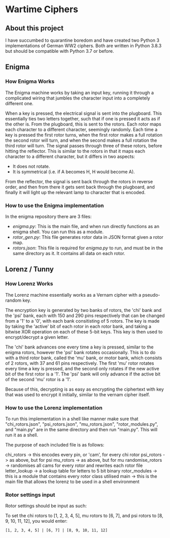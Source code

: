 # Wartime Ciphers

## About this project

I have succumbed to quarantine boredom and have created two Python 3 implementations of German WW2 ciphers. Both are written in Python 3.8.3 but should be compatible with Python 3.7 or before.



## Enigma

### How Enigma Works

The Enigma machine works by taking an input key, running it through a complicated wiring that jumbles the character input into a completely different one.

When a key is pressed, the electrical signal is sent into the plugboard. This essentially ties two letters together, such that if one is pressed it acts as if the other is. From the plugboard, this is sent to the rotors. Each rotor maps each character to a different character, seemingly randomly. Each time a key is pressed the first rotor turns, when the first rotor makes a full rotation the second rotor will turn, and when the second makes a full rotation the third rotor will turn. The signal passes through three of these rotors, before hitting the reflector. This is similar to the rotors in that it maps each character to a different character, but it differs in two aspects:

  - It does not rotate.
  - It is symmetrical (i.e. if A becomes H, H would become A).
  
From the reflector, the signal is sent back through the rotors in reverse order, and then from there it gets sent back through the plugboard, and finally it will light up the relevant lamp to character that is encoded.



### How to use the Enigma implementation

In the enigma repository there are 3 files:

  - *enigma.py*: This is the main file, and when run directly functions as an enigma shell. You can run this as a module.
  - *rotor_gen.py*: This file generates rotor data in JSON format given a rotor map.
  - *rotors.json*: This file is required for *enigma.py* to run, and must be in the same directory as it. It contains all data on each rotor.



## Lorenz / Tunny

### How Lorenz Works

The Lorenz machine essentially works as a Vernam cipher with a pseudo-random key.

The encryption key is generated by two banks of rotors, the 'chi' bank and the 'psi' bank, each with 150 and 290 pins respectively that can be changed from a '1' to a '0', with each bank consitisting of 5 rotors. The key is made by taking the 'active' bit of each rotor in each rotor bank, and taking a bitwise XOR operation on each of these 5-bit keys. This key is then used to encrypt/decrypt a given letter.

The 'chi' bank advances one every time a key is pressed, similar to the enigma rotors, however the 'psi' bank rotates occasionally. This is to do with a third rotor bank, called the 'mu' bank, or motor bank, which consists of 2 rotors, with 37 and 61 pins respectively. The first 'mu' rotor rotates every time a key is pressed, and the second only rotates if the new active bit of the first rotor is a '1'. The 'psi' bank will only advance if the active bit of the second 'mu' rotor is a '1'.

Because of this, decrypting is as easy as encrypting the ciphertext with key that was used to encrypt it initially, similar to the vernam cipher itself.



### How to use the Lorenz implementation

To run this implementation in a shell like manner make sure that "chi_rotors.json", "psi_rotors.json", "mu_rotors.json", "rotor_modules.py", and "main.py" are in the same directory and then run "main.py". This will run it as a shell.

The purpose of each included file is as follows:

chi_rotors 			  -> this encodes every pin, or 'cam', for every chi rotor
psi_rotors 			  -> as above, but for psi
mu_rotors			    -> as above, but for mu
randomise_rotors  -> randomises all cams for every rotor and rewrites each rotor file
letter_lookup		  -> a lookup table for letters to 5 bit binary
rotor_modules		  -> this is a module that contains every rotor class utilised
main 				      -> this is the main file that allows the lorenz to be used in a shell environment



### Rotor settings input

Rotor settings should be input as such:

To set the chi rotors to [1, 2, 3, 4, 5], mu rotors to [6, 7], and psi rotors to [8, 9, 10, 11, 12], you would enter:

	[1, 2, 3, 4, 5] | [6, 7] | [8, 9, 10, 11, 12] 
